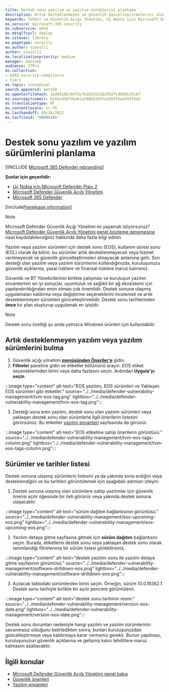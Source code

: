 ```yaml
---
title: Destek sonu yazılım ve yazılım sürümlerini planlama
description: Artık desteklenmeyen ve güvenlik güncelleştirmelerini almayacak yazılım ve yazılım sürümlerini bulun ve planlayın.
keywords: Tehdit ve Güvenlik Açığı Yönetimi, Uç Nokta için Microsoft Defender tvm güvenlik önerisi, siber güvenlik önerisi, eyleme dönüştürülebilir güvenlik önerisi, Microsoft Defender Güvenlik Açığı Yönetimi
ms.service: microsoft-365-security
ms.subservice: mdvm
ms.mktglfcycl: deploy
ms.sitesec: library
ms.pagetype: security
ms.author: siosulli
author: siosulli
ms.localizationpriority: medium
manager: dansimp
audience: ITPro
ms.collection:
- m365-security-compliance
- tier1
ms.topic: conceptual
search.appverid: met150
ms.openlocfilehash: 1ad6416bc84f3cfe2625531b2592fc4090125cbf
ms.sourcegitcommit: 0283c436f3ba61a708b52b57a1955f5ea74376a3
ms.translationtype: MT
ms.contentlocale: tr-TR
ms.lasthandoff: 09/28/2022
ms.locfileid: "68094101"
---
```

# <a name="plan-for-end-of-support-software-and-software-versions"></a>Destek sonu yazılım ve yazılım sürümlerini planlama

[!INCLUDE [Microsoft 365 Defender rebranding](../../includes/microsoft-defender.md)]

**Şunlar için geçerlidir:**

- [Uç Nokta için Microsoft Defender Planı 2](https://go.microsoft.com/fwlink/?linkid=2154037)
- [Microsoft Defender Güvenlik Açığı Yönetimi](index.yml)
- [Microsoft 365 Defender](https://go.microsoft.com/fwlink/?linkid=2118804)

[!include[Prerelease information](../../includes/prerelease.md)]

>[!Note]
> Microsoft Defender Güvenlik Açığı Yönetimi mı yaşamak istiyorsunuz? [Microsoft Defender Güvenlik Açığı Yönetimi genel önizleme denemesine](../defender-vulnerability-management/get-defender-vulnerability-management.md) nasıl kaydolabileceğiniz hakkında daha fazla bilgi edinin.

Yazılım veya yazılım sürümleri için destek sonu (EOS), kullanım süresi sonu (EOL) olarak da bilinir, bu sürümler artık desteklenmeyecek veya hizmet verilmeyecek ve güvenlik güncelleştirmeleri almayacak anlamına gelir. Son desteği olan yazılım veya yazılım sürümlerini kullandığınızda, kuruluşunuzu güvenlik açıklarına, yasal risklere ve finansal risklere maruz kalırsınız.

Güvenlik ve BT Yöneticilerinin birlikte çalışması ve kuruluşun yazılım envanterinin en iyi sonuçlar, uyumluluk ve sağlıklı bir ağ ekosistemi için yapılandırıldığından emin olması çok önemlidir. Destek sonuna ulaşmış uygulamaları kaldırma veya değiştirme seçeneklerini incelemeli ve artık desteklenmeyen sürümleri güncelleştirmelidir. Destek sonu tarihlerinden **önce** bir plan oluşturup uygulamak en iyisidir.

> [!NOTE]
> Destek sonu özelliği şu anda yalnızca Windows ürünleri için kullanılabilir.

## <a name="find-software-or-software-versions-that-are-no-longer-supported"></a>Artık desteklenmeyen yazılım veya yazılım sürümlerini bulma

1. Güvenlik açığı yönetimi [**menüsünden Öneriler'e**](tvm-security-recommendation.md) gidin.
2. **Filtreler** paneline gidin ve etiketler bölümünü arayın. EOS etiket seçeneklerinden birini veya daha fazlasını seçin. Ardından **Uygula'yı seçin**.

:::image type="content" alt-text="EOS yazılımı, EOS sürümleri ve Yaklaşan EOS sürümleri gibi etiketler." source="../../media/defender-vulnerability-management/tvm-eos-tag.png" lightbox="../../media/defender-vulnerability-management/tvm-eos-tag.png":::

3. Desteği sona eren yazılım, destek sonu olan yazılım sürümleri veya yaklaşan destek sonu olan sürümlerle ilgili önerilerin listesini görürsünüz. Bu etiketler [yazılım envanteri](tvm-software-inventory.md) sayfasında da görünür.

:::image type="content" alt-text="EOS etiketine sahip önerilerin görüntüsü." source="../../media/defender-vulnerability-management/tvm-eos-tags-column.png" lightbox="../../media/defender-vulnerability-management/tvm-eos-tags-column.png":::

## <a name="list-of-versions-and-dates"></a>Sürümler ve tarihler listesi

Destek sonuna ulaşmış sürümlerin listesini ya da yakında sona erdiğini veya desteklendiğini ve bu tarihleri görüntülemek için aşağıdaki adımları izleyin:

1. Destek sonuna ulaşmış olan sürümlere sahip yazılımlar için güvenlik önerisi açılır öğesinde bir ileti görünür veya yakında destek sonuna ulaşacaktır.

:::image type="content" alt-text="sürüm dağıtım bağlantısının görüntüsü." source="../../media/defender-vulnerability-management/eos-upcoming-eos.png" lightbox="../../media/defender-vulnerability-management/eos-upcoming-eos.png":::

2. Yazılım detaya gitme sayfasına gitmek için **sürüm dağıtım** bağlantısını seçin. Burada, etiketlerin destek sonu veya yaklaşan destek sonu olarak tanımlandığı filtrelenmiş bir sürüm listesi görebilirsiniz.

:::image type="content" alt-text="destek yazılımı sonu ile yazılım detaya gitme sayfasının görüntüsü." source="../../media/defender-vulnerability-management/software-drilldown-eos.png" lightbox="../../media/defender-vulnerability-management/software-drilldown-eos.png":::

3. Açılacak tablodaki sürümlerden birini seçin. Örneğin, sürüm 10.0.18362.1. Destek sonu tarihiyle birlikte bir açılır pencere görüntülenir.

:::image type="content" alt-text="destek sonu tarihinin resmi." source="../../media/defender-vulnerability-management/version-eos-date.png" lightbox="../../media/defender-vulnerability-management/version-eos-date.png":::

Destek sonu durumları nedeniyle hangi yazılım ve yazılım sürümlerinin savunmasız olduğunu belirledikten sonra, bunları kuruluşunuzdan güncelleştirmeye veya kaldırmaya karar vermeniz gerekir. Bunun yapılması, kuruluşunuzun güvenlik açıklarına ve gelişmiş kalıcı tehditlere maruz kalmasını azaltacaktır.

## <a name="related-topics"></a>İlgili konular

- [Microsoft Defender Güvenlik Açığı Yönetimi genel bakış](defender-vulnerability-management.md)
- [Güvenlik önerileri](tvm-security-recommendation.md)
- [Yazılım envanteri](tvm-software-inventory.md)
